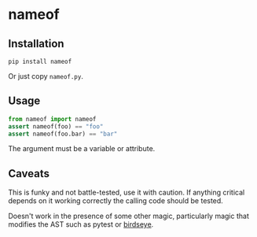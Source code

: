 # nameof

## Installation

    pip install nameof

Or just copy `nameof.py`.

## Usage

```python
from nameof import nameof
assert nameof(foo) == "foo"
assert nameof(foo.bar) == "bar"
```

The argument must be a variable or attribute.

## Caveats

This is funky and not battle-tested, use it with caution. If anything critical depends on it working correctly the calling code should be tested.

Doesn't work in the presence of some other magic, particularly magic that modifies the AST such as pytest or [birdseye](https://github.com/alexmojaki/birdseye).
